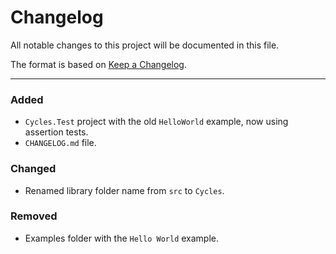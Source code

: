 # Changelog

All notable changes to this project will be documented in this file.

The format is based on [Keep a Changelog](https://keepachangelog.com/en/1.0.0/).

---

### Added

- `Cycles.Test` project with the old `HelloWorld` example, now using assertion tests.
- `CHANGELOG.md` file.

### Changed

- Renamed library folder name from `src` to `Cycles`.

### Removed

- Examples folder with the `Hello World` example.